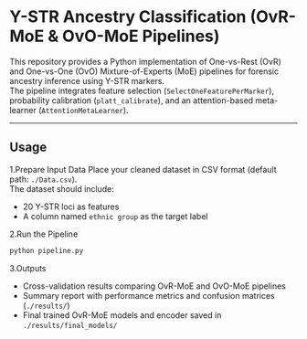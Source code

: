 # Y-STR Ancestry Classification (OvR-MoE & OvO-MoE Pipelines)

This repository provides a Python implementation of One-vs-Rest (OvR) and One-vs-One (OvO) Mixture-of-Experts (MoE) pipelines for forensic ancestry inference using Y-STR markers.  
The pipeline integrates feature selection (`SelectOneFeaturePerMarker`), probability calibration (`platt_calibrate`), and an attention-based meta-learner (`AttentionMetaLearner`).

---

## Usage

1.Prepare Input Data
   Place your cleaned dataset in CSV format (default path: `./Data.csv`).  
   The dataset should include:
   - 20 Y-STR loci as features  
   - A column named `ethnic group` as the target label  

2.Run the Pipeline 
   ```bash
   python pipeline.py
````

3.Outputs

   * Cross-validation results comparing OvR-MoE and OvO-MoE pipelines
   * Summary report with performance metrics and confusion matrices (`./results/`)
   * Final trained OvR-MoE models and encoder saved in `./results/final_models/`



